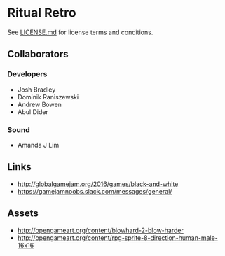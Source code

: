 # Ritual Retro

See [LICENSE.md](./LICENSE.md) for license terms and conditions.

## Collaborators
### Developers
- Josh Bradley
- Dominik Raniszewski
- Andrew Bowen
- Abul Dider

### Sound
- Amanda J Lim

## Links
- http://globalgamejam.org/2016/games/black-and-white
- https://gamejamnoobs.slack.com/messages/general/

## Assets
- http://opengameart.org/content/blowhard-2-blow-harder
- http://opengameart.org/content/rpg-sprite-8-direction-human-male-16x16
